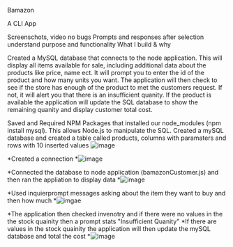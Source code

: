 Bamazon

A CLI App

Screenschots, video
  no bugs
  Prompts and responses after selection
  understand purpose and functionality
  What I build & why
  
Created a MySQL database that connects to the node application. This will display all items available for sale, including additional data about the products like price, name ect. It will prompt you to enter the id of the product and how many units you want. The application will then check to see if the store has enough of the product to met the customers request. If not, it will alert you that there is an insufficient quanity. If the product is available the application will update the SQL database to show the remaining quanity and display customer total cost. 

Saved and Required NPM Packages that installed our node_modules (npm install mysql). This allows Node.js to manipulate the SQL.
Created a mySQL database and created a table called products, columns with paramaters and rows with 10 inserted values ![image](https://github.com/forsa9828/bamazon/blob/master/Created%20Database%20in%20mysql.PNG)

*Created a connection 
*![image](https://github.com/forsa9828/bamazon/blob/master/connected.PNG)

*Connected the database to node application (bamazonCustomer.js) and then ran the appliation to display data
*![image](https://github.com/forsa9828/bamazon/blob/master/Query.PNG)

*Used inquierprompt messages asking about the item they want to buy and then how much
*![imgae](https://github.com/forsa9828/bamazon/blob/master/prompts.PNG)

*The application then checked invenotry and if there were no values in the the stock quainity then a prompt stats "Insufficient Quanity"
*If there are values in the stock quainity the application will then update the mySQL database and total the cost
*![image](https://github.com/forsa9828/bamazon/blob/master/Total.PNG)
   
